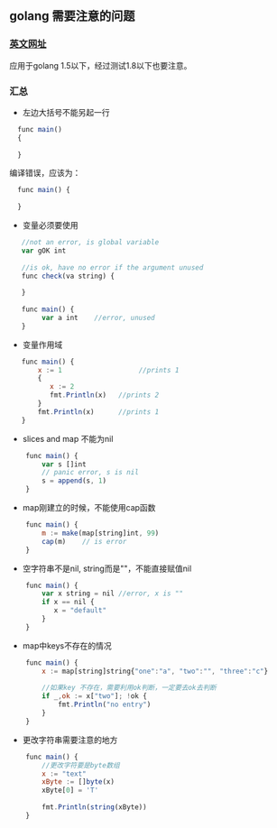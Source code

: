 ## golang 需要注意的问题
### [英文网址](http://devs.cloudimmunity.com/gotchas-and-common-mistakes-in-go-golang/index.html#mline_lit_comma)

应用于golang 1.5以下，经过测试1.8以下也要注意。

### 汇总
+ 左边大括号不能另起一行

```js
  func main()
  {
  
  }
```
编译错误，应该为：

```js
  func main() {
  
  }
```

+ 变量必须要使用

```js
   //not an error, is global variable
   var gOK int 
   
   //is ok, have no error if the argument unused 
   func check(va string) {
      
   }
   
   func main() {
   		var a int    //error, unused
   }
```

+ 变量作用域

```js
   func main() {
       x := 1					//prints 1
       {
          x := 2
          fmt.Println(x)   //prints 2
       }
       fmt.Println(x)      //prints 1
   }
```

+ slices and map 不能为nil

```js
	func main() {
		var s []int
		// panic error, s is nil
		s = append(s, 1)
	}
```

+ map刚建立的时候，不能使用cap函数

```js
	func main() {
		m := make(map[string]int, 99)
		cap(m)    // is error
	}
```
+ 空字符串不是nil, string而是""，不能直接赋值nil

```js
	func main() {
		var x string = nil //error, x is ""
		if x == nil {
		   x = "default"
		}
	}
```
+ map中keys不存在的情况

```js
	func main() {
	    x := map[string]string{"one":"a", "two":"", "three":"c"}
	    
	    //如果key 不存在，需要利用ok判断，一定要去ok去判断
	    if _,ok := x["two"]; !ok {
	    	fmt.Println("no entry")
	    }
	}
```

+ 更改字符串需要注意的地方

```js
	func main() {
		//更改字符要是byte数组
		x := "text"
		xByte := []byte(x)
		xByte[0] = 'T'
		
		fmt.Println(string(xByte))
	}
```
